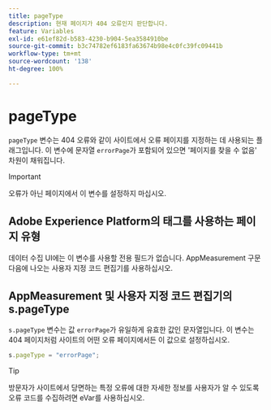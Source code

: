 ```yaml
---
title: pageType
description: 현재 페이지가 404 오류인지 판단합니다.
feature: Variables
exl-id: e61ef82d-b583-4230-b904-5ea3584910be
source-git-commit: b3c74782ef6183fa63674b98e4c0fc39fc09441b
workflow-type: tm+mt
source-wordcount: '138'
ht-degree: 100%

---
```


# pageType

`pageType` 변수는 404 오류와 같이 사이트에서 오류 페이지를 지정하는 데 사용되는 플래그입니다. 이 변수에 문자열 `errorPage`가 포함되어 있으면 &#39;페이지를 찾을 수 없음&#39; 차원이 채워집니다.

>[!IMPORTANT]
>
>오류가 아닌 페이지에서 이 변수를 설정하지 마십시오.

## Adobe Experience Platform의 태그를 사용하는 페이지 유형

데이터 수집 UI에는 이 변수를 사용할 전용 필드가 없습니다. AppMeasurement 구문 다음에 나오는 사용자 지정 코드 편집기를 사용하십시오.

## AppMeasurement 및 사용자 지정 코드 편집기의 s.pageType

`s.pageType` 변수는 값 `errorPage`가 유일하게 유효한 값인 문자열입니다. 이 변수는 404 페이지처럼 사이트의 어떤 오류 페이지에서든 이 값으로 설정하십시오.

```js
s.pageType = "errorPage";
```

>[!TIP]
>
>방문자가 사이트에서 당면하는 특정 오류에 대한 자세한 정보를 사용자가 알 수 있도록 오류 코드를 수집하려면 eVar를 사용하십시오.
